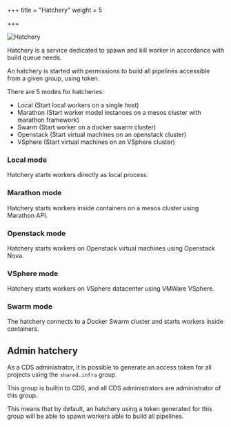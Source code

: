 +++
title = "Hatchery"
weight = 5

+++

![Hatchery](/images/hatchery.png)

Hatchery is a service dedicated to spawn and kill worker in accordance with build queue needs.

An hatchery is started with permissions to build all pipelines accessible from a given group, using token.

There are 5 modes for hatcheries:

 * Local (Start local workers on a single host)
 * Marathon (Start worker model instances on a mesos cluster with marathon framework)
 * Swarm (Start worker on a docker swarm cluster)
 * Openstack (Start virtual machines on an openstack cluster)
 * VSphere (Start virtual machines on an VSphere cluster)

### Local mode

Hatchery starts workers directly as local process.

### Marathon mode

Hatchery starts workers inside containers on a mesos cluster using Marathon API.

### Openstack mode

Hatchery starts workers on Openstack virtual machines using Openstack Nova.

### VSphere mode

Hatchery starts workers on VSphere datacenter using VMWare VSphere.

### Swarm mode

The hatchery connects to a Docker Swarm cluster and starts workers inside containers.

## Admin hatchery

As a CDS administrator, it is possible to generate an access token for all projects using the `shared.infra` group.

This group is builtin to CDS, and all CDS administrators are administrator of this group.

This means that by default, an hatchery using a token generated for this group will be able to spawn workers able to build all pipelines.
